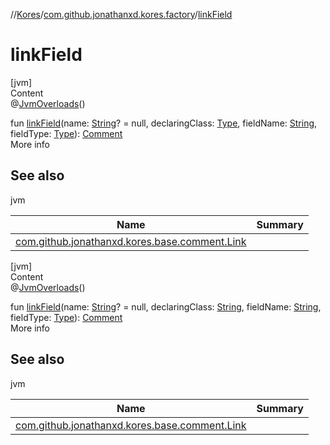 //[Kores](../index.md)/[com.github.jonathanxd.kores.factory](index.md)/[linkField](link-field.md)



# linkField  
[jvm]  
Content  
@[JvmOverloads](https://kotlinlang.org/api/latest/jvm/stdlib/kotlin.jvm/-jvm-overloads/index.html)()  
  
fun [linkField](link-field.md)(name: [String](https://kotlinlang.org/api/latest/jvm/stdlib/kotlin/-string/index.html)? = null, declaringClass: [Type](https://docs.oracle.com/javase/8/docs/api/java/lang/reflect/Type.html), fieldName: [String](https://kotlinlang.org/api/latest/jvm/stdlib/kotlin/-string/index.html), fieldType: [Type](https://docs.oracle.com/javase/8/docs/api/java/lang/reflect/Type.html)): [Comment](../com.github.jonathanxd.kores.base.comment/-comment/index.md)  
More info  


## See also  
  
jvm  
  
|  Name|  Summary| 
|---|---|
| <a name="com.github.jonathanxd.kores.factory//linkField/#kotlin.String?#java.lang.reflect.Type#kotlin.String#java.lang.reflect.Type/PointingToDeclaration/"></a>[com.github.jonathanxd.kores.base.comment.Link](../com.github.jonathanxd.kores.base.comment/-link/index.md)| <a name="com.github.jonathanxd.kores.factory//linkField/#kotlin.String?#java.lang.reflect.Type#kotlin.String#java.lang.reflect.Type/PointingToDeclaration/"></a>
  
  


[jvm]  
Content  
@[JvmOverloads](https://kotlinlang.org/api/latest/jvm/stdlib/kotlin.jvm/-jvm-overloads/index.html)()  
  
fun [linkField](link-field.md)(name: [String](https://kotlinlang.org/api/latest/jvm/stdlib/kotlin/-string/index.html)? = null, declaringClass: [String](https://kotlinlang.org/api/latest/jvm/stdlib/kotlin/-string/index.html), fieldName: [String](https://kotlinlang.org/api/latest/jvm/stdlib/kotlin/-string/index.html), fieldType: [Type](https://docs.oracle.com/javase/8/docs/api/java/lang/reflect/Type.html)): [Comment](../com.github.jonathanxd.kores.base.comment/-comment/index.md)  
More info  


## See also  
  
jvm  
  
|  Name|  Summary| 
|---|---|
| <a name="com.github.jonathanxd.kores.factory//linkField/#kotlin.String?#kotlin.String#kotlin.String#java.lang.reflect.Type/PointingToDeclaration/"></a>[com.github.jonathanxd.kores.base.comment.Link](../com.github.jonathanxd.kores.base.comment/-link/index.md)| <a name="com.github.jonathanxd.kores.factory//linkField/#kotlin.String?#kotlin.String#kotlin.String#java.lang.reflect.Type/PointingToDeclaration/"></a>
  
  



